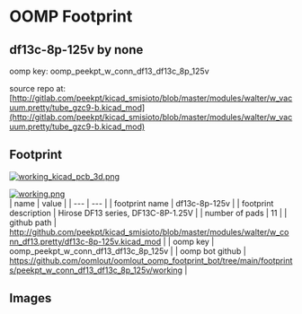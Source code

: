 # OOMP Footprint  
## df13c-8p-125v  by none  
  
oomp key: oomp_peekpt_w_conn_df13_df13c_8p_125v  
  
source repo at: [http://gitlab.com/peekpt/kicad_smisioto/blob/master/modules/walter/w_vacuum.pretty/tube_gzc9-b.kicad_mod](http://gitlab.com/peekpt/kicad_smisioto/blob/master/modules/walter/w_vacuum.pretty/tube_gzc9-b.kicad_mod)  
## Footprint  
  
[![working_kicad_pcb_3d.png](working_kicad_pcb_3d_600.png)](working_kicad_pcb_3d.png)  
  
[![working.png](working_600.png)](working.png)  
| name | value | 
| --- | --- | 
| footprint name | df13c-8p-125v | 
| footprint description | Hirose DF13 series, DF13C-8P-1.25V | 
| number of pads | 11 | 
| github path | http://github.com/peekpt/kicad_smisioto/blob/master/modules/walter/w_conn_df13.pretty/df13c-8p-125v.kicad_mod | 
| oomp key | oomp_peekpt_w_conn_df13_df13c_8p_125v | 
| oomp bot github | https://github.com/oomlout/oomlout_oomp_footprint_bot/tree/main/footprints/peekpt_w_conn_df13_df13c_8p_125v/working | 
## Images  
